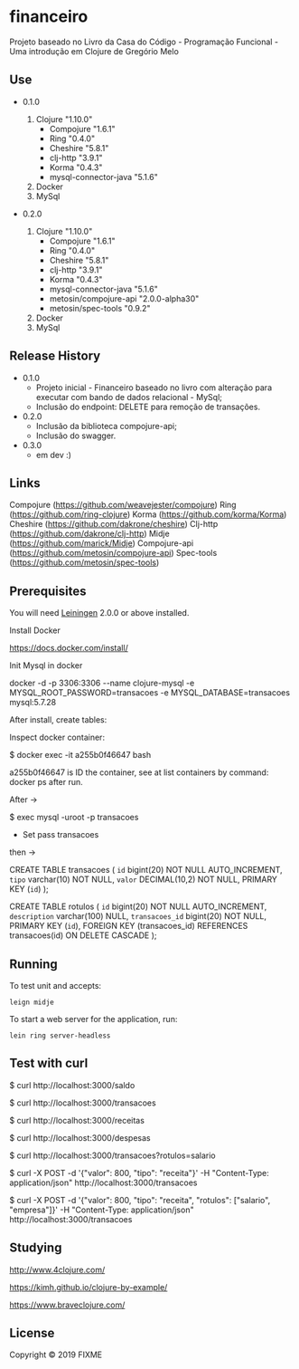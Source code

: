 # financeiro

Projeto baseado no Livro da Casa do Código - Programação Funcional - Uma introdução em Clojure de Gregório Melo

## Use

* 0.1.0
    1. Clojure "1.10.0"
        * Compojure "1.6.1"
        * Ring "0.4.0"
        * Cheshire "5.8.1"
        * clj-http "3.9.1"
        * Korma "0.4.3"
        * mysql-connector-java "5.1.6"
    2. Docker
    3. MySql

* 0.2.0
    1. Clojure "1.10.0"
        * Compojure "1.6.1"
        * Ring "0.4.0"
        * Cheshire "5.8.1"
        * clj-http "3.9.1"
        * Korma "0.4.3"
        * mysql-connector-java "5.1.6"
        * metosin/compojure-api "2.0.0-alpha30"
        * metosin/spec-tools "0.9.2"
    2. Docker
    3. MySql

## Release History

* 0.1.0
    * Projeto inicial - Financeiro baseado no livro com alteração para executar com bando de dados relacional - MySql;
    * Inclusão do endpoint: DELETE para remoção de transações.
* 0.2.0
    * Inclusão da biblioteca compojure-api;
    * Inclusão do swagger.
* 0.3.0
    * em dev :)

## Links 

Compojure (https://github.com/weavejester/compojure)
Ring (https://github.com/ring-clojure)
Korma (https://github.com/korma/Korma)
Cheshire (https://github.com/dakrone/cheshire)
Clj-http (https://github.com/dakrone/clj-http)
Midje (https://github.com/marick/Midje)
Compojure-api (https://github.com/metosin/compojure-api)
Spec-tools (https://github.com/metosin/spec-tools)


## Prerequisites

You will need [Leiningen][] 2.0.0 or above installed.

[leiningen]: https://github.com/technomancy/leiningen

Install Docker 

https://docs.docker.com/install/

Init Mysql in docker

docker -d -p 3306:3306 --name clojure-mysql -e MYSQL_ROOT_PASSWORD=transacoes -e MYSQL_DATABASE=transacoes mysql:5.7.28

After install, create tables:

Inspect docker container: 

$ docker exec -it a255b0f46647 bash 

a255b0f46647 is ID the container, see at list containers by command: docker ps after run.

After -> 

$ exec mysql -uroot -p transacoes
- Set pass transacoes

then -> 

CREATE TABLE transacoes (
  `id` bigint(20) NOT NULL AUTO_INCREMENT,
  `tipo` varchar(10) NOT NULL,
  `valor` DECIMAL(10,2) NOT NULL,
  PRIMARY KEY (`id`)
);

CREATE TABLE rotulos (
    `id` bigint(20) NOT NULL AUTO_INCREMENT,
    `description` varchar(100) NULL,
    `transacoes_id` bigint(20) NOT NULL,
    PRIMARY KEY (`id`),
    FOREIGN KEY (transacoes_id)
    REFERENCES transacoes(id) ON DELETE CASCADE 
);

## Running

To test unit and accepts: 

    leign midje 

To start a web server for the application, run:

    lein ring server-headless


## Test with curl 

$ curl http://localhost:3000/saldo

$ curl http://localhost:3000/transacoes

$ curl http://localhost:3000/receitas

$ curl http://localhost:3000/despesas

$ curl http://localhost:3000/transacoes?rotulos=salario

$ curl -X POST -d '{"valor": 800, "tipo": "receita"}' -H "Content-Type: application/json" http://localhost:3000/transacoes

$ curl -X POST -d '{"valor": 800, "tipo": "receita", "rotulos": ["salario", "empresa"]}' -H "Content-Type: application/json" http://localhost:3000/transacoes


## Studying 

http://www.4clojure.com/

https://kimh.github.io/clojure-by-example/

https://www.braveclojure.com/

## License

Copyright © 2019 FIXME
